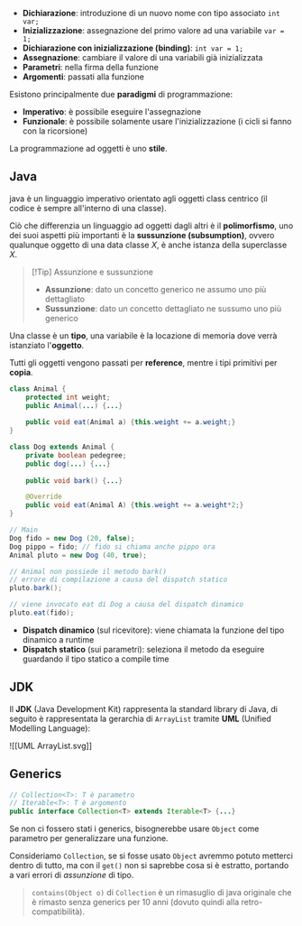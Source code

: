 - **Dichiarazione**: introduzione di un nuovo nome con tipo associato
	`int var;`
- **Inizializzazione**: assegnazione del primo valore ad una variabile
	`var = 1;`
- **Dichiarazione con inizializzazione (binding)**: `int var = 1;`
- **Assegnazione**: cambiare il valore di una variabili già inizializzata
- **Parametri**: nella firma della funzione
- **Argomenti**: passati alla funzione

Esistono principalmente due **paradigmi** di programmazione:
- **Imperativo**: è possibile eseguire l'assegnazione
- **Funzionale**: è possibile solamente usare l'inizializzazione (i cicli si fanno con la ricorsione)

La programmazione ad oggetti è uno **stile**.
## Java
java è un linguaggio imperativo orientato agli oggetti class centrico (il codice è sempre all'interno di una classe).

Ciò che differenzia un linguaggio ad oggetti dagli altri è il **polimorfismo**, uno dei suoi aspetti più importanti è la **sussunzione (subsumption)**, ovvero qualunque oggetto di una data classe $X$, è anche istanza della superclasse $X$.

>[!Tip] Assunzione e sussunzione
>- **Assunzione**: dato un concetto generico ne assumo uno più dettagliato
>- **Sussunzione**: dato un concetto dettagliato ne sussumo uno più generico

Una classe è un **tipo**, una variabile è la locazione di memoria dove verrà istanziato l'**oggetto**.

Tutti gli oggetti vengono passati per **reference**, mentre i tipi primitivi per **copia**.

```java
class Animal {
	protected int weight;
	public Animal(...) {...}
	
	public void eat(Animal a) {this.weight += a.weight;}
}

class Dog extends Animal {
	private boolean pedegree;
	public dog(...) {...}
	
	public void bark() {...}

	@Override
	public void eat(Animal A) {this.weight += a.weight*2;}
}

// Main
Dog fido = new Dog (20, false);
Dog pippo = fido; // fido si chiama anche pippo ora
Animal pluto = new Dog (40, true);

// Animal non possiede il metodo bark()
// errore di compilazione a causa del dispatch statico
pluto.bark();

// viene invocato eat di Dog a causa del dispatch dinamico
pluto.eat(fido);
```

- **Dispatch dinamico** (sul ricevitore): viene chiamata la funzione del tipo dinamico a runtime
- **Dispatch statico** (sui parametri): seleziona il metodo da eseguire guardando il tipo statico a compile time

## JDK
Il **JDK** (Java Development Kit) rappresenta la standard library di Java, di seguito è rappresentata la gerarchia di `ArrayList` tramite **UML** (Unified Modelling Language):

![[UML ArrayList.svg]]
## Generics
```java
// Collection<T>: T è parametro
// Iterable<T>: T è argomento
public interface Collection<T> extends Iterable<T> {...}
```

Se non ci fossero stati i generics, bisognerebbe usare `Object` come parametro per generalizzare una funzione.

Consideriamo `Collection`, se si fosse usato `Object` avremmo potuto metterci dentro di tutto, ma con il `get()` non si saprebbe cosa si è estratto, portando a vari errori di _assunzione_ di tipo.

>`contains(Object o)` di `Collection` è un rimasuglio di java originale che è rimasto senza generics per 10 anni (dovuto quindi alla retro-compatibilità).

